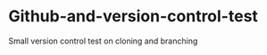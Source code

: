 Github-and-version-control-test
===============================
Small version control test on cloning and branching
